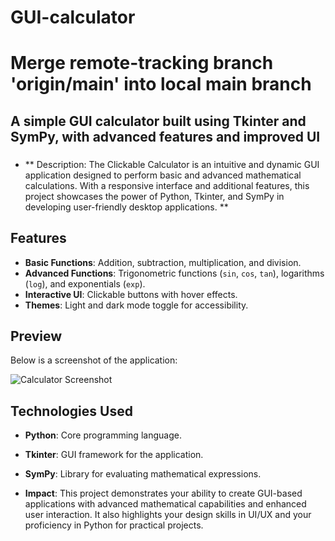 # GUI-calculator
# Merge remote-tracking branch 'origin/main' into local main branch

## A simple GUI calculator built using Tkinter and SymPy, with advanced features and improved UI

### 
- ** Description: The Clickable Calculator is an intuitive and dynamic GUI application designed to perform basic and advanced mathematical calculations. With a responsive interface and additional features, this project showcases the power of Python, Tkinter, and SymPy in developing user-friendly desktop applications. **


## Features
- **Basic Functions**: Addition, subtraction, multiplication, and division.
- **Advanced Functions**: Trigonometric functions (`sin`, `cos`, `tan`), logarithms (`log`), and exponentials (`exp`).
- **Interactive UI**: Clickable buttons with hover effects.
- **Themes**: Light and dark mode toggle for accessibility.

## Preview
Below is a screenshot of the application:

![Calculator Screenshot](D:\AD\calculator\demo_image.jpg.png "Lahari Calculator Interface")

## Technologies Used
- **Python**: Core programming language.
- **Tkinter**: GUI framework for the application.
- **SymPy**: Library for evaluating mathematical expressions.

- **Impact**: This project demonstrates your ability to create GUI-based applications with advanced mathematical capabilities and enhanced user interaction. It also highlights your design skills in UI/UX and your proficiency in Python for practical projects.





